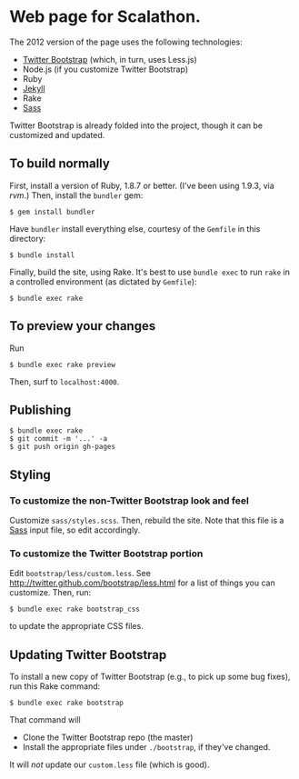 # Web page for Scalathon.

The 2012 version of the page uses the following technologies:

* [Twitter Bootstrap](http://twitter.github.com/bootstrap/) (which, in turn, uses Less.js)
* Node.js (if you customize Twitter Bootstrap)
* Ruby
* [Jekyll](http://jekyllrb.com/)
* Rake
* [Sass][]

Twitter Bootstrap is already folded into the project, though it can be
customized and updated.

## To build normally

First, install a version of Ruby, 1.8.7 or better. (I've been using 1.9.3, via
_rvm_.) Then, install the `bundler` gem:

    $ gem install bundler

Have `bundler` install everything else, courtesy of the `Gemfile` in this
directory:

    $ bundle install

Finally, build the site, using Rake. It's best to use `bundle exec` to run
`rake` in a controlled environment (as dictated by `Gemfile`):

    $ bundle exec rake

## To preview your changes

Run

    $ bundle exec rake preview

Then, surf to `localhost:4000`.

## Publishing

    $ bundle exec rake 
    $ git commit -m '...' -a
    $ git push origin gh-pages

## Styling

### To customize the non-Twitter Bootstrap look and feel

Customize `sass/styles.scss`. Then, rebuild the site. Note that this file
is a [Sass][] input file, so edit accordingly.

[Sass]: http://sass-lang.com

### To customize the Twitter Bootstrap portion

Edit `bootstrap/less/custom.less`. See <http://twitter.github.com/bootstrap/less.html> for a list of things you can customize. Then, run:

    $ bundle exec rake bootstrap_css

to update the appropriate CSS files.

## Updating Twitter Bootstrap

To install a new copy of Twitter Bootstrap (e.g., to pick up some bug fixes),
run this Rake command:

    $ bundle exec rake bootstrap

That command will

* Clone the Twitter Bootstrap repo (the master)
* Install the appropriate files under `./bootstrap`, if they've changed.

It will *not* update our `custom.less` file (which is good).
